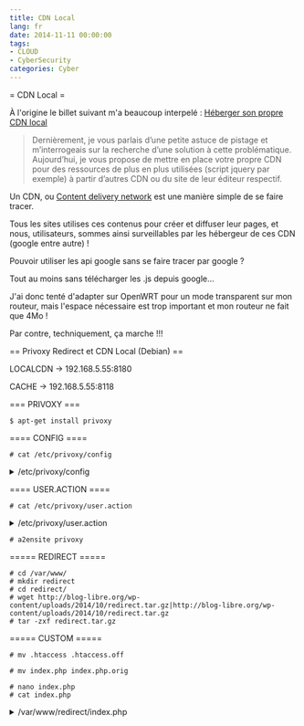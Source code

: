 ```yaml
---
title: CDN Local
lang: fr
date: 2014-11-11 00:00:00
tags: 
- CLOUD
- CyberSecurity
categories: Cyber
---
```


= CDN Local =

À l'origine le billet suivant m'a beaucoup interpelé :
[Héberger son propre CDN local](http://blog-libre.org/index.php/post/2014/10/29/heberger-son-propre-cdn-local)

<blockquote>
Dernièrement, je vous parlais d’une petite astuce de pistage et m’interrogeais sur la recherche d’une solution à cette problématique.
Aujourd’hui, je vous propose de mettre en place votre propre CDN pour des ressources de plus en plus utilisées (script jquery par exemple) à partir d’autres CDN ou du site de leur éditeur respectif.
</blockquote>

<!-- more -->

Un CDN, ou [Content delivery network](https://fr.wikipedia.org/wiki/Content_delivery_network) est une manière simple de se faire tracer.

Tous les sites utilises ces contenus pour créer et diffuser leur pages, et nous, utilisateurs, sommes ainsi surveillables par les hébergeur de ces CDN (google entre autre) !

Pouvoir utiliser les api google sans se faire tracer par google ?

Tout au moins sans télécharger les .js depuis google…

J'ai donc tenté d'adapter sur OpenWRT pour un mode transparent sur mon routeur, mais l'espace nécessaire est trop important et mon routeur ne fait que 4Mo !

Par contre, techniquement, ça marche !!!

== Privoxy Redirect et CDN Local (Debian) ==

LOCALCDN → 192.168.5.55:8180

CACHE → 192.168.5.55:8118

=== PRIVOXY ===

```
$ apt-get install privoxy
```

==== CONFIG ====

```
# cat /etc/privoxy/config
```

<details>
  <summary>/etc/privoxy/config</summary>
```
confdir /etc/privoxy
logdir /var/log/privoxy/
filterfile default.filter
logfile privoxy.log
actionsfile match-all.action # Actions that are applied to all sites and maybe overruled later on.
actionsfile default.action   # Main actions file
actionsfile user.action   # User customizations
##listen-address  127.0.0.1:8118
listen-address    192.168.5.55:8118
toggle  1
enable-remote-toggle  1
enable-remote-http-toggle  0
enable-edit-actions 1
enforce-blocks 0
buffer-limit 4096
forwarded-connect-retries  0
##accept-intercepted-requests 0
# We will be doing intercepting proxying
accept-intercepted-requests 1
allow-cgi-request-crunching 0
split-large-forms 0
keep-alive-timeout 300
socket-timeout 300
permit-access  192.168.1.0/24
debug   1    # show each GET/POST/CONNECT request
debug   128  # show redirects
debug   4096 # Startup banner and warning
debug   8192 # Errors - *we highly recommended enabling this*
#admin-address privoxy-admin@example.com
#proxy-info-url http://www.example.com/proxy-service.html
```
</details>

==== USER.ACTION ====

```
# cat /etc/privoxy/user.action
```

<details>
  <summary>/etc/privoxy/user.action</summary>
```
#####
##
## LOCAL CDN PROXY
##
#####

# Redirect remote requests to the local version delivered localhost
{ +redirect{s@^http:/[^(.*)]@http://192.168.5.55:8180/index.php?q=$1@} }

# AngularJS
ajax.googleapis.com/ajax/libs/angularjs/[0-9\.]*/angular.min.js

# Dojo
ajax.googleapis.com/ajax/libs/dojo/[0-9\.]*/dojo/dojo.js

# Ext Core
ajax.googleapis.com/ajax/libs/ext\-core/[0-9\.]*/ext\-core.js

# Jquery
ajax.googleapis.com/ajax/libs/jquery/[0-9\.]*/jquery(.min)?.js.*
ajax.aspnetcdn.com/ajax/jQuery/jquery-[0-9\.]*(.min)?.js
cdn.jsdelivr.net/jquery/([0-9\.]*)/jquery(-[0-9\.]*)?(.min)?.js
cdnjs.cloudflare.com/ajax/libs/jquery/[0-9\.]*\-?(rc|beta)?[0-9]?/jquery(.min)?.js

# MooTools
ajax.googleapis.com/ajax/libs/mootools/[0-9\.]*/mootools-yui-compressed.js

# Prototype
ajax.googleapis.com/ajax/libs/prototype/[0-9\.]*/prototype.js

# script.aculo.us
ajax.googleapis.com/ajax/libs/scriptaculous/[0-9\.]*/scriptaculous.js

# SWFObject
ajax.googleapis.com/ajax/libs/swfobject/[0-9\.]*/swfobject.js
cdnjs.cloudflare.com/ajax/libs/swfobject/[0-9\.]*/swfobject.js

# three.js
ajax.googleapis.com/ajax/libs/threejs/r[0-9]*/three.min.js
cdn.jsdelivr.net/threejs/r[0-9]*/three.min.js
cdnjs.cloudflare.com/ajax/libs/three.js/r[0-9]*/three(.min)?.js

# Web Font Loader
ajax.googleapis.com/ajax/libs/webfont/[0-9\.]*/webfont.js
```
</details>

```
# service privoxy restart
```

==== apache2 ====

```
$ apt-get install apache2
$ apt-get install php5-cgi
$ apt-get install php5-curl
```

===== LOCAL CDN =====

```
# cat /etc/apache2/ports.conf
```

```
NameVirtualHost *:8180
Listen 8180
```

```
# cat /etc/apache2/sites-available/privoxy
```

<details>
  <summary>/etc/apache2/sites-available/privoxy</summary>
```
<VirtualHost *:8180>
    ServerAdmin webmaster@localhost

    DocumentRoot /var/www/redirect
    <Directory />
   Options FollowSymLinks
        AllowOverride None
    </Directory>
    <Directory /var/www/redirect>
        Options Indexes FollowSymLinks MultiViews
        AllowOverride None
        Order allow,deny
        allow from all
    </Directory>

    ScriptAlias /cgi-bin/ /usr/lib/cgi-bin/
    <Directory "/usr/lib/cgi-bin">
        AllowOverride None
        Options +ExecCGI -MultiViews +SymLinksIfOwnerMatch
        Order allow,deny
        Allow from all
    </Directory>

    ErrorLog ${APACHE_LOG_DIR}/privoxy_error.log

    # Possible values include: debug, info, notice, warn, error, crit,
    # alert, emerg.
    LogLevel warn

    CustomLog ${APACHE_LOG_DIR}/privoxy_access.log combined
</VirtualHost>
```
</details>

```
# a2ensite privoxy
```

===== REDIRECT =====

```
# cd /var/www/
# mkdir redirect
# cd redirect/
# wget http://blog-libre.org/wp-content/uploads/2014/10/redirect.tar.gz|http://blog-libre.org/wp-content/uploads/2014/10/redirect.tar.gz
# tar -zxf redirect.tar.gz
```

===== CUSTOM =====

```
# mv .htaccess .htaccess.off
```

```
# mv index.php index.php.orig
```

```
# nano index.php
# cat index.php
```

<details>
  <summary>/var/www/redirect/index.php</summary>
```
<?php

//echo '<pre>'.print_r($_SERVER, true).'</pre>';
//die();

// Adresse comunne pour toutes nos redirections
$mainUrl = 'http://'.$_SERVER['SERVER_NAME'].':'.$_SERVER['SERVER_PORT'];

// On rajoute 'http:/' devant l'adresse passée par Privoxy
// Pour déterminer l'url de la ressource que l'on redirige
$requestedUrl = 'http:/'.str_replace('index.php?q=','',$_SERVER['REQUEST_URI']);

// Liste des différents cdn supportés avec leur modèle d'url
$angularjsPatterns = include('patterns/angularjs.php');
$dojoPatterns = include('patterns/dojo.php');
$extcorePatterns = include('patterns/extcore.php');
$jqueryPatterns = include('patterns/jquery.php');
$mootoolsPatterns = include('patterns/mootools.php');
$prototypePatterns = include('patterns/prototype.php');
$scriptaculousPatterns = include('patterns/scriptaculous.php');
$swfobjectPatterns = include('patterns/swfobject.php');
$threejsPatterns = include('patterns/threejs.php');
$webfontPatterns = include('patterns/webfont.php');

/*
Non géré pour le moment, en attente d'une solution viable

jQuery Mobile
    snippet: <link rel="stylesheet" href="//ajax.googleapis.com/ajax/libs/jquerymobile/1.4.3/jquery.mobile.min.css" />
    <script src="//ajax.googleapis.com/ajax/libs/jquerymobile/1.4.3/jquery.mobile.min.js"></script>
    site: http://jquerymobile.com/

jQuery UI
    snippet: <link rel="stylesheet" href="//ajax.googleapis.com/ajax/libs/jqueryui/1.11.2/themes/smoothness/jquery-ui.css" />
    <script src="//ajax.googleapis.com/ajax/libs/jqueryui/1.11.2/jquery-ui.min.js"></script>
    site: http://jqueryui.com/
*/

/* AngularJS
   snippet: <script src="//ajax.googleapis.com/ajax/libs/angularjs/1.2.26/angular.min.js"></script>
   site: http://angularjs.org
*/
if (preg_match('/('.implode('|', $angularjsPatterns).')/i', $requestedUrl, $matches)){
    require_once('classes/angularjs.php');
    $cdn = new Angularjs($matches[2]);
}

/* Dojo
   snippet: <script src="//ajax.googleapis.com/ajax/libs/dojo/1.10.1/dojo/dojo.js"></script>
   site: http://dojotoolkit.org/
*/
if (preg_match('/('.implode('|', $dojoPatterns).')/i', $requestedUrl, $matches)){
    require_once('classes/dojo.php');
    $cdn = new Dojo($matches[2]);
}

/* Ext Core
   snippet: <script src="//ajax.googleapis.com/ajax/libs/ext-core/3.1.0/ext-core.js"></script>
   site: https://www.sencha.com/products/extcore/
*/
if (preg_match('/('.implode('|', $extcorePatterns).')/i', $requestedUrl, $matches)){
    require_once('classes/extcore.php');
    $cdn = new Extcore($matches[2]);
}

/* jQuery
     Marche pour les versions min ou normale => force à télécharger la version min si absente
     snippet: <script src="//ajax.googleapis.com/ajax/libs/jquery/1.11.1/jquery.min.js"></script>
   snippet: <script src="//ajax.googleapis.com/ajax/libs/jquery/2.1.1/jquery.min.js"></script>
   site: http://jquery.com/
*/
if (preg_match('/('.implode('|', $jqueryPatterns).')/i', $requestedUrl, $matches)){
    require_once('classes/jquery.php');
    $cdn = new Jquery($matches[2]);
}

/* MooTools
   snippet: <script src="//ajax.googleapis.com/ajax/libs/mootools/1.5.1/mootools-yui-compressed.js"></script>
   site: http://mootools.net/
*/
if (preg_match('/('.implode('|', $mootoolsPatterns).')/i', $requestedUrl, $matches)){
    require_once('classes/mootools.php');
    $cdn = new Mootools($matches[2]);
}

/* Prototype
   snippet: <script src="//ajax.googleapis.com/ajax/libs/prototype/1.7.2.0/prototype.js"></script>
   site: http://prototypejs.org/
*/
if (preg_match('/('.implode('|', $prototypePatterns).')/i', $requestedUrl, $matches)){
    require_once('classes/prototype.php');
    $cdn = new Prototype($matches[2]);
}

/* script.aculo.us
    snippet: <script src="//ajax.googleapis.com/ajax/libs/scriptaculous/1.9.0/scriptaculous.js"></script>
    site: http://script.aculo.us/
*/
if (preg_match('/('.implode('|', $scriptaculousPatterns).')/i', $requestedUrl, $matches)){
    require_once('classes/scriptaculous.php');
    $cdn = new Scriptaculous($matches[2]);
}

/* SWFObject
   snippet: <script src="//ajax.googleapis.com/ajax/libs/swfobject/2.2/swfobject.js"></script>
   site: http://code.google.com/p/swfobject/
*/
if (preg_match('/('.implode('|', $swfobjectPatterns).')/i', $requestedUrl, $matches)){
    require_once('classes/swfobject.php');
    $cdn = new Swfobject($matches[2]);
}

/* three.js
     Marche pour les versions min ou normale => force à télécharger la version min si absente
   snippet: <script src="//ajax.googleapis.com/ajax/libs/threejs/r67/three.min.js"></script>
   site: http://threejs.org/
*/
if (preg_match('/('.implode('|', $threejsPatterns).')/i', $requestedUrl, $matches)){
    require_once('classes/threejs.php');
    $cdn = new Threejs($matches[2]);
}

/* Web Font Loader
   snippet: <script src="//ajax.googleapis.com/ajax/libs/webfont/1.5.3/webfont.js"></script>
   site: https://github.com/typekit/webfontloader
*/
if (preg_match('/('.implode('|', $webfontPatterns).')/i', $requestedUrl, $matches)){
//echo '<pre>'.print_r($matches, true).'</pre>'; die();
    require_once('classes/webfont.php');
    $cdn = new Webfont($matches[2]);
}

if ($cdn){

    // Fichier local manquant ?
    if (!file_exists($cdn->getFilename())){
    // On télécharge et stocke
   $cdn->get();
    }
    // On redirige vers notre ressource locale
    $requestedUrl = $mainUrl.$cdn->file;

    // On redirige et sort du script
    header("Status: 302 Found", true, 302);
    header("Location: {$requestedUrl}");
}else{
        echo '<pre>';
        echo print_r($_SERVER, true);
        echo "NO MATCH";
        echo $requestedUrl;
        echo $mainURL;
        echo '</pre>';

//        die();
}

?>
```
</details>

```
# chown www-data:www-data -R /var/www/redirect
```

```
# service apache2 restart
```

==== TEST ====

==== LOCAL CDN ====

>> [http://192.168.5.55:8180/index.php](http://192.168.5.55:8180/index.php)

===== PROXY =====

PROXY : 80
192.168.5.55:8118

===== PRIVOXY STATUS =====

>> [http://config.privoxy.org/](http://config.privoxy.org/)

==== DEMO ====

===== ACCESS =====

```
# tail /var/log/apache2/privoxy_access.log
```

<details>
  <summary>/var/log/apache2/privoxy_access.log</summary>
```
192.168.5.55- - [11/Nov/2014:16:36:22 +0100] "GET /index.php?q=ajax.googleapis.com/ajax/libs/swfobject/2.2/swfobject.js HTTP/1.1" 302 384 "-" "Mozilla/5.0 (X11; Linux x86_64; rv:33.0) Gecko/20100101 Firefox/33.0"\\
192.168.5.55- - [11/Nov/2014:16:36:22 +0100] "GET /libs/swfobject/2.2/swfobject.js HTTP/1.1" 404 515 "-" "Mozilla/5.0 (X11; Linux x86_64; rv:33.0) Gecko/20100101 Firefox/33.0"\\
192.168.5.55- - [11/Nov/2014:16:36:22 +0100] "GET /index.php?q=ajax.googleapis.com/ajax/libs/jquery/1.8.2/jquery.min.js HTTP/1.1" 302 384 "-" "Mozilla/5.0 (X11; Linux x86_64; rv:33.0) Gecko/20100101 Firefox/33.0"\\
192.168.5.55- - [11/Nov/2014:16:36:22 +0100] "GET /libs/jquery/1.8.2/jquery.min.js HTTP/1.1" 404 516 "-" "Mozilla/5.0 (X11; Linux x86_64; rv:33.0) Gecko/20100101 Firefox/33.0"\\
192.168.5.55- - [11/Nov/2014:16:36:22 +0100] "GET /index.php?q=ajax.googleapis.com/ajax/libs/swfobject/2.2/swfobject.js HTTP/1.1" 302 383 "-" "Mozilla/5.0 (X11; Linux x86_64; rv:33.0) Gecko/20100101 Firefox/33.0"\\
192.168.5.55- - [11/Nov/2014:16:36:22 +0100] "GET /libs/swfobject/2.2/swfobject.js HTTP/1.1" 404 514 "-" "Mozilla/5.0 (X11; Linux x86_64; rv:33.0) Gecko/20100101 Firefox/33.0"\\
192.168.5.55- - [11/Nov/2014:16:38:05 +0100] "GET /index.php?q=ajax.googleapis.com/ajax/libs/swfobject/2.2/swfobject.js HTTP/1.1" 302 384 "-" "Mozilla/5.0 (X11; Linux x86_64; rv:33.0) Gecko/20100101 Firefox/33.0"\\
192.168.5.55- - [11/Nov/2014:16:38:05 +0100] "GET /libs/swfobject/2.2/swfobject.js HTTP/1.1" 200 4299 "-" "Mozilla/5.0 (X11; Linux x86_64; rv:33.0) Gecko/20100101 Firefox/33.0"\\
192.168.5.55- - [11/Nov/2014:16:38:05 +0100] "GET /index.php?q=ajax.googleapis.com/ajax/libs/jquery/1.8.2/jquery.min.js HTTP/1.1" 302 384 "-" "Mozilla/5.0 (X11; Linux x86_64; rv:33.0) Gecko/20100101 Firefox/33.0"\\
192.168.5.55- - [11/Nov/2014:16:38:06 +0100] "GET /libs/jquery/1.8.2/jquery.min.js HTTP/1.1" 200 33753 "-" "Mozilla/5.0 (X11; Linux x86_64; rv:33.0) Gecko/20100101 Firefox/33.0"
```
</details>

===   ===

=== PROXY ===

```
# tail /var/log/privoxy/privoxy.log
```

<details>
  <summary>/var/log/privoxy/privoxy.log</summary>
```
2014-11-11 16:47:12.233 b3d52470 Redirect: pcrs command "s@^http:/[^(.*)]@http://192.168.5.55:8180/index.php?q=$1@" changed "http://ajax.googleapis.com/ajax/libs/swfobject/2.2/swfobject.js" to "http://192.168.5.55:8180/index.php?q=ajax.googleapis.com/ajax/libs/swfobject/2.2/swfobject.js" (1 hit).
2014-11-11 16:47:12.233 b4d52470 Redirect: pcrs command "s@^http:/[^(.*)]@http://192.168.5.55:8180/index.php?q=$1@" changed "http://ajax.googleapis.com/ajax/libs/jquery/1.8.2/jquery.min.js" to "http://192.168.5.55:8180/index.php?q=ajax.googleapis.com/ajax/libs/jquery/1.8.2/jquery.min.js" (1 hit).
2014-11-11 16:47:12.234 b3d52470 Redirect: New URL is: http://192.168.5.55:8180/index.php?q=ajax.googleapis.com/ajax/libs/swfobject/2.2/swfobject.js
2014-11-11 16:47:12.234 b4d52470 Redirect: New URL is: http://192.168.5.55:8180/index.php?q=ajax.googleapis.com/ajax/libs/jquery/1.8.2/jquery.min.js
2014-11-11 16:47:12.296 b4d52470 Request: 192.168.5.55:8180/index.php?q=ajax.googleapis.com/ajax/libs/jquery/1.8.2/jquery.min.js
2014-11-11 16:47:12.296 b3d52470 Request: 192.168.5.55:8180/index.php?q=ajax.googleapis.com/ajax/libs/swfobject/2.2/swfobject.js
2014-11-11 16:47:12.314 b4d52470 Request: 192.168.5.55:8180/libs/swfobject/2.2/swfobject.js
2014-11-11 16:47:12.316 b3d52470 Request: 192.168.5.55:8180/libs/jquery/1.8.2/jquery.min.js
```
</details>

=== CACHE ===

```
# ls /var/www/redirect/libs/ -R
```

<details>
  <summary>/var/log/privoxy/privoxy.log</summary>
```
/var/www/redirect/libs/:
jquery    swfobject

/var/www/redirect/libs/jquery:
1.8.2

/var/www/redirect/libs/jquery/1.8.2:
jquery.min.js

/var/www/redirect/libs/swfobject:
2.2

/var/www/redirect/libs/swfobject/2.2:
swfobject.js
```
</details>

==== Utilisation avec Firefox ====

Pour le mode proxy non transparent, définir l'IP et le port de privoxy :
```
PROXY (HTTP uniquement) -> 192.168.5.55
PORT -> 8118
```
et ajouter les exclusions du réseau local :
```
localhost, 127.0.0.1, local, 192.168.5.0/24
```